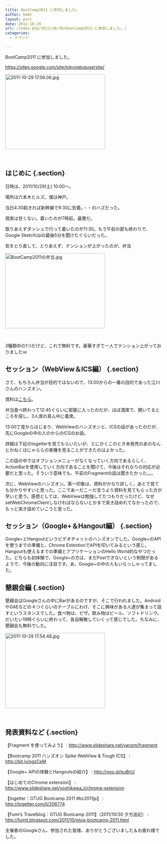 ```yaml
---
title: BootCamp2011 に参加しました。
author: kwmt
layout: post
date: 2011-10-29
url: /index.php/2011/10/30/bootcamp2011-に参加しました。/
categories:
  - イベント

---
```

BootCamp2011 に参加しました。
  
<a href="https://sites.google.com/site/tokyogtugusersite/" target="_blank">https://sites.google.com/site/tokyogtugusersite/</a>

<img
src="http://androg.up.seesaa.net/image/2011-10-292017.06.06-thumbnail2.jpg" width="320" height="240" border="0" align="" alt="2011-10-29 17.06.06.jpg"
pbsrc="http://androg.up.seesaa.net/image/2011-10-292017.06.06.jpg"
class="PopBoxImageSmall"
onclick="Pop(this,100,'PopBoxImageLarge');" />
  
</br>

## はじめに {.section}

日時は、2011/10/29(土) 10:00〜。
  
場所は六本木ヒルズ。僕は神戸。
  
当日4:30起きれば新幹線で9:30に到着。・・のハズだった。 

現実は甘くない。着いたのが7時前。最悪だ。
  
取りあえずダッシュで行って着いたのが11:30。もう午前の部も終わりで、Google SketchUpの最後5分を聞けたぐらいだった。 

気をとり直して、とりあえず、テンションが上がったのが、弁当
  
<img
src="http://androg.up.seesaa.net/image/2011-10-292011.51.53-thumbnail2.jpg" width="320" height="240" border="0" align="" alt="BootCamp2011の弁当.jpg"
pbsrc="http://androg.up.seesaa.net/image/2011-10-292011.51.53.jpg"
class="PopBoxImageSmall"
onclick="Pop(this,100,'PopBoxImageLarge');" />
  
</br>
  
3種類中の1つだけど、これで無料です。豪華すぎて一人でテンション上がっておりましたｗ 

## セッション（WebView＆ICS編） {.section}

さて、もちろん弁当が目的ではないので、13:00からの一番の目的であった江川さんのハンズオン。
  
資料は<a href="http://bit.ly/sgzCeM" target="_blank">こちら</a>。 

弁当食べ終わって12:45ぐらいに部屋に入ったのだが、ほぼ満席で、開いてるところを探し、3人席の真ん中に着席。 

13:00丁度からはじまり、WebViewのハンズオンと、ICSの話があったのだが、先にGoogleの中の人のからのICSのお話。
  
詳細は下記のtogetterを見てもらいたいが、とにかくこのとき未発売のあのなんとかねくほにゃららの実機を見ることができたのはよかった。 

この話の中ではオプションメニューがなくなっていく方向であるらしく、ActionBarを使用していく方向であることを聞けて、今後はそれなりの対応が必要だと思った。そういう意味でも、午前のFragmentの話は聞きたかった。。。 

次に、WebViewのハンズオン。第一印象は、資料がかなり詳しく、あとで見ても分かりやすいと思った。ここであーだこーだ言うより資料を見てもらった方が早いと思う。感想としては、WebViewは勉強してたつもりだったけど、なぜsetWebChromeClientしなければならないとかまで突き詰めれてなかったので、もっと突き詰めていこうと思った。 

## セッション（Google+＆Hangout編） {.section}

Google+とHangoutというビデオチャットのハンズオンでした。Google+のAPIを使うまでの準備と、Chrome ExtentionでAPIを叩いてみるという感じ。Hangoutも使えるまでの準備とアプリケーションのHello World的なやつだった。どちらも初体験で、Google+の方は、まだPostできないという制限があるようで、今後の動向に注目です。あ、Google+の中の人もいらっしゃってました。 

## 懇親会編 {.section}

懇親会はGoogleさんの中にBarがあるのですが、そこで行われました。AndroidやGAEなどの４つぐらいのテーブルにわけ、そこに興味がある人達が集まって話すというスタンスでした。食べ物は、ピザ。飲み物はビール、ソフトドリンク。だいたい19時ぐらいに終わって、各自解散していくって感じでした。ちなみに、懇親会も無料でした。 

<img
src="http://androg.up.seesaa.net/image/2011-10-292017.54.48-thumbnail2.jpg" width="320" height="240" border="0" align="" alt="2011-10-29 17.54.48.jpg"
pbsrc="http://androg.up.seesaa.net/image/2011-10-292017.54.48.jpg"
class="PopBoxImageSmall"
onclick="Pop(this,100,'PopBoxImageLarge');" />
  
</br>

## 発表資料など {.section}

【Fragment を使ってみよう】
:   <a href="http://www.slideshare.net/yanzm/fragment" target="_blank">http://www.slideshare.net/yanzm/fragment</a>

【Bootcamp 2011 ハンズオン Spike WebView &#038; Tough ICS】
:   <a href="http://bit.ly/sgzCeM" target="_blank">http://bit.ly/sgzCeM</a>

【Google+ APIの体験とHangoutsの紹介】
:   <a href="http://goo.gl/euBnU" target="_blank">http://goo.gl/euBnU</a>

【はじめてのChrome extension】
:   <a href="http://www.slideshare.net/yoshikawa_t/chrome-extension" target="_blank">http://www.slideshare.net/yoshikawa_t/chrome-extension</a>

【togetter：GTUG Bootcamp 2011 #bc2011jp】
:   <a href="http://togetter.com/li/206774" target="_blank">http://togetter.com/li/206774</a>

【Fumi&#8217;s Travelblog：GTUG Bootcamp 2011】（2011/10/30 夕方追記）
:   <a href="http://fumit.blogspot.com/2011/10/gtug-bootcamp-2011.html" target="_blank">http://fumit.blogspot.com/2011/10/gtug-bootcamp-2011.html</a>

主催者のGoogleさん、参加された皆様、ありがとうございました＆お疲れ様でした。